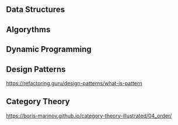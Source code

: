 

## Data Structures

## Algorythms

## Dynamic Programming

## Design Patterns

https://refactoring.guru/design-patterns/what-is-pattern

## Category Theory

https://boris-marinov.github.io/category-theory-illustrated/04_order/
